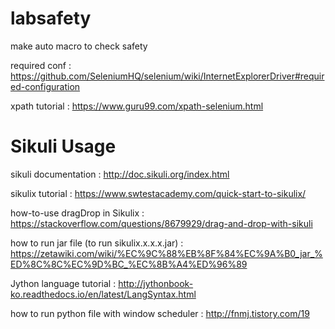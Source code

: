 # labsafety
make auto macro to check safety 

required conf :
    https://github.com/SeleniumHQ/selenium/wiki/InternetExplorerDriver#required-configuration

xpath tutorial :
    https://www.guru99.com/xpath-selenium.html

# Sikuli Usage
sikuli documentation :
    http://doc.sikuli.org/index.html

sikulix tutorial :
    https://www.swtestacademy.com/quick-start-to-sikulix/

how-to-use dragDrop in Sikulix :
    https://stackoverflow.com/questions/8679929/drag-and-drop-with-sikuli

how to run jar file (to run sikulix.x.x.x.jar) :
    https://zetawiki.com/wiki/%EC%9C%88%EB%8F%84%EC%9A%B0_jar_%ED%8C%8C%EC%9D%BC_%EC%8B%A4%ED%96%89

Jython language tutorial :
    http://jythonbook-ko.readthedocs.io/en/latest/LangSyntax.html

how to run python file with window scheduler :
    http://fnmj.tistory.com/19